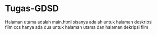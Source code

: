 # Tugas-GDSD
Halaman utama adalah main.html sisanya adalah untuk halaman deskripsi film
ccs hanya ada dua untuk halaman utama dan halaman dekripsi film
